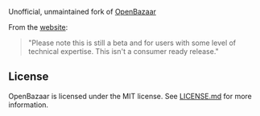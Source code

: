 Unofficial, unmaintained fork of [OpenBazaar](https://github.com/OpenBazaar/OpenBazaar)

From the [website](https://openbazaar.org): 
> "Please note this is still a beta and for users with some level of technical expertise. This isn't a consumer ready release."

## License
OpenBazaar is licensed under the MIT license. See [LICENSE.md](LICENSE.md) for more information.
